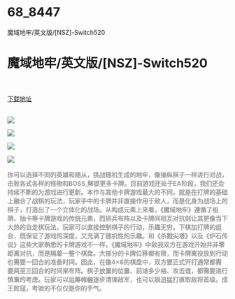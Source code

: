 # 68_8447
魔域地牢/英文版/[NSZ]-Switch520
# 魔域地牢/英文版/[NSZ]-Switch520
 <br/></br>
[下载地址](https://www.switch520.cc/article/8447 "下载地址")
<br/></br>

<p><span style="color: #999999;"><strong><img src="https://www.switch520.cc/muke_img/upload_art_editor_20201227-1_5702b691ebde682a6774a2a9d028ec91.jpg"></strong></span></p>
<p><span style="color: #999999;"><strong><img src="https://www.switch520.cc/muke_img/upload_art_editor_20201227-1_ea63403fa157fe8385a732ce237c3534.jpg"></strong></span></p>
<p><span style="color: #999999;"><strong><img src="https://www.switch520.cc/muke_img/upload_art_editor_20201227-1_fdc2ce8f91386262b2441fb541e0d5dd.jpg"></strong></span></p>
<p><span style="color: #999999;"><strong><img src="https://www.switch520.cc/muke_img/upload_art_editor_20201227-1_015715d2ac72748ee65f6a5c3c9f67d7.jpg">&nbsp;</strong></span></p>
<p><span style="color: #999999;"><strong>你可以选择不同的英雄和随从，挑战随机生成的地牢，像操纵棋子一样进行对战，击败各式各样的怪物和BOSS,解锁更多卡牌。目前游戏还处于EA阶段，我们还会持续不断的为游戏进行更新。本作与其他卡牌游戏最大的不同，就是在打牌的基础上融合了战棋的玩法，玩家手中的卡牌并非直接作用于敌人，而是化身为战场上的棋子，打造出了一个立体化的战场。从构成元素上来看，《魔域地牢》遵循了组牌、抽卡等卡牌游戏的传统元素，而排兵布阵以及卡牌间相互对抗则让其更像当下大热的自走棋玩法，玩家可以直接控制棋子的行动，乐趣无穷。下棋加打牌的组合，既保证了游戏的深度，又充满了随机性的乐趣。和《杀戮尖塔》以及《炉石传说》这些大家熟悉的卡牌游戏不一样，《魔域地牢》中敌我双方在游戏开始并非零距离对抗，而是隔着一整个棋盘。大部分的卡牌位移都有限，而卡牌离投放到行动也需要一回合的准备时间。因此，在像4×8的棋盘中，双方要正式开打通常都需要两至三回合的时间来布阵。棋子放置的位置、前进多少格、攻击谁，都需要进行慎重的考虑。玩家可以运筹帷幄逐步清理敌军，也可以狠追猛打直取敌将首级。成王败寇，考验的不仅仅是你的手气。</strong></span></p>
<p><span style="color: #999999;"><strong>&nbsp;</strong></span></p>
